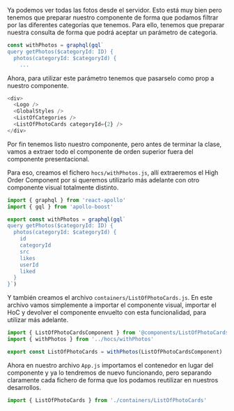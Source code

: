 Ya podemos ver todas las fotos desde el servidor. Esto está muy bien pero tenemos que preparar nuestro componente de forma que podamos filtrar por las diferentes categorías que tenemos. Para ello, tenemos que preparar nuestra consulta de forma que podrá aceptar un parámetro de categoria.

```js
const withPhotos = graphql(gql`
query getPhotos($categoryId: ID) {
  photos(categoryId: $categoryId) {
    ...
```

Ahora, para utilizar este parámetro tenemos que pasarselo como prop a nuestro componente.

```js en App.js
<div>
  <Logo />
  <GlobalStyles />
  <ListOfCategories />
  <ListOfPhotoCards categoryId={2} />
</div>
```

Por fin tenemos listo nuestro componente, pero antes de terminar la clase, vamos a extraer todo el componente de orden superior fuera del componente presentacional.

Para eso, creamos el fichero `hocs/withPhotos.js`, allí extraeremos el High Order Component por si queremos utilizarlo más adelante con otro componente visual totalmente distinto.

```js
import { graphql } from 'react-apollo'
import { gql } from 'apollo-boost'

export const withPhotos = graphql(gql`
query getPhotos($categoryId: ID) {
  photos(categoryId: $categoryId) {
    id
    categoryId
    src
    likes
    userId
    liked
  }
}`)
```

Y también creamos el archivo `containers/ListOfPhotoCards.js`. En este archivo vamos simplemente a importar el componente visual, importar el HoC y devolver el componente envuelto con esta funcionalidad, para utilizar más adelante.

```js en containers/ListOfPhotoCards.js
import { ListOfPhotoCardsComponent } from '@components/ListOfPhotoCards'
import { withPhotos } from '../hocs/withPhotos'

export const ListOfPhotoCards = withPhotos(ListOfPhotoCardsComponent)
```

Ahora en nuestro archivo `App.js` importamos el contenedor en lugar del componente y ya lo tendremos de nuevo funcionando, pero separando claramente cada fichero de forma que los podamos reutilizar en nuestros desarrollos.

```js en App.js
import { ListOfPhotoCards } from './containers/ListOfPhotoCards'
```